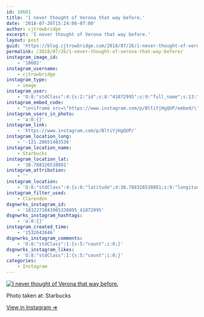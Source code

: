 ```yaml
---
id: 10601
title: 'I never thought of Verona that way before.'
date: '2018-07-26T15:24:06-07:00'
author: cjtrowbridge
excerpt: 'I never thought of Verona that way before.'
layout: post
guid: 'https://blog.cjtrowbridge.com/2018/07/26/i-never-thought-of-verona-that-way-before/'
permalink: /2018/07/26/i-never-thought-of-verona-that-way-before/
instagram_image_id:
    - '10602'
instagram_username:
    - cjtrowbridge
instagram_type:
    - image
instagram_user:
    - 'O:8:"stdClass":4:{s:2:"id";s:8:"41872995";s:9:"full_name";s:13:"CJ Trowbridge";s:15:"profile_picture";s:141:"https://scontent.cdninstagram.com/vp/bdb3dc682730332976d1b56b290153a5/5BE0461C/t51.2885-19/s150x150/13724650_1188772791164794_142557231_a.jpg";s:8:"username";s:12:"cjtrowbridge";}'
instagram_embed_code:
    - "\n<iframe src=\"https://www.instagram.com/p/BltiYjHgQUP/embed/\" width=\"612\" height=\"710\" frameborder=\"0\" scrolling=\"no\" allowtransparency=\"true\" class=\"insta-image-embed\"></iframe>\n"
instagram_users_in_photo:
    - 'a:0:{}'
instagram_link:
    - 'https://www.instagram.com/p/BltiYjHgQUP/'
instagram_location_long:
    - '-121.20651483536'
instagram_location_name:
    - Starbucks
instagram_location_lat:
    - '38.788326538881'
instagram_attribution:
    - ''
instagram_location:
    - 'O:8:"stdClass":4:{s:8:"latitude";d:38.788326538881;s:9:"longitude";d:-121.20651483536;s:4:"name";s:9:"Starbucks";s:2:"id";i:3312085;}'
instagram_filter_used:
    - Clarendon
dsgnwrks_instagram_id:
    - '1832271843965338895_41872995'
dsgnwrks_instagram_hashtags:
    - 'a:0:{}'
instagram_created_time:
    - '1532643846'
dsgnwrks_instagram_comments:
    - 'O:8:"stdClass":1:{s:5:"count";i:0;}'
dsgnwrks_instagram_likes:
    - 'O:8:"stdClass":1:{s:5:"count";i:0;}'
categories:
    - Instagram
---
```


[![I never thought of Verona that way before.](https://blog.cjtrowbridge.com/wp-content/uploads/2018/07/1532643846-1-1.jpg)](https://www.instagram.com/p/BltiYjHgQUP/)

Photo taken at: Starbucks

[View in Instagram ⇒](https://www.instagram.com/p/BltiYjHgQUP/)